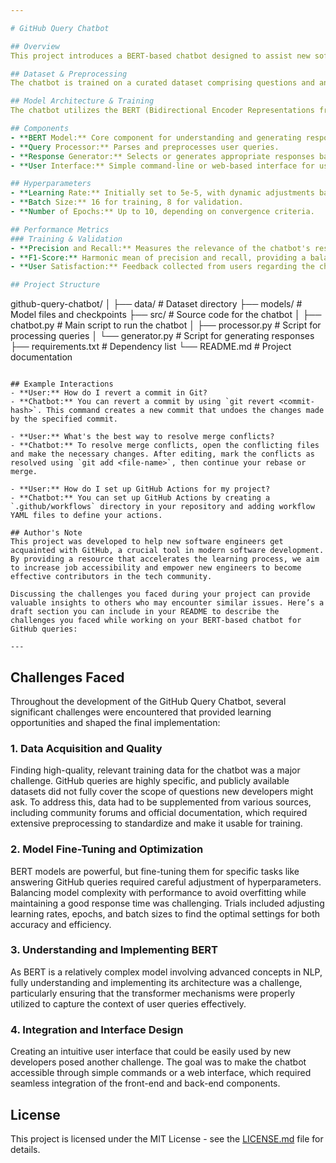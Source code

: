 ```yaml
---

# GitHub Query Chatbot

## Overview
This project introduces a BERT-based chatbot designed to assist new software engineers by answering queries related to Git and GitHub operations. By leveraging the transformer architecture, this chatbot provides insightful and accurate responses, thereby facilitating quicker learning and skill acquisition. This initiative aims to bridge the gap in accessing job opportunities for early-career software engineers by enhancing their proficiency with essential development tools.

## Dataset & Preprocessing
The chatbot is trained on a curated dataset comprising questions and answers about common Git and GitHub issues. This dataset includes a wide range of topics from basic repository setup and branch management to more complex issues like merge conflicts and GitHub Actions. The data is sourced from publicly available GitHub documentation and community Q&A forums to ensure a comprehensive coverage of topics. Prior to training, the data undergoes preprocessing steps such as tokenization, normalization, and encoding to fit the model's input requirements.

## Model Architecture & Training
The chatbot utilizes the BERT (Bidirectional Encoder Representations from Transformers) model architecture, which allows it to understand the context of a query better than traditional models. Training involves fine-tuning the pre-trained BERT model on our specific dataset, using a sequence classification head to predict the most appropriate responses based on user inputs.

## Components
- **BERT Model:** Core component for understanding and generating responses.
- **Query Processor:** Parses and preprocesses user queries.
- **Response Generator:** Selects or generates appropriate responses based on the model's predictions.
- **User Interface:** Simple command-line or web-based interface for users to interact with the chatbot.

## Hyperparameters
- **Learning Rate:** Initially set to 5e-5, with dynamic adjustments based on validation loss.
- **Batch Size:** 16 for training, 8 for validation.
- **Number of Epochs:** Up to 10, depending on convergence criteria.

## Performance Metrics
### Training & Validation
- **Precision and Recall:** Measures the relevance of the chatbot's responses to the queries.
- **F1-Score:** Harmonic mean of precision and recall, providing a balance between the two.
- **User Satisfaction:** Feedback collected from users regarding the chatbot's effectiveness and usability.

## Project Structure
```
github-query-chatbot/
│
├── data/                   # Dataset directory
├── models/                 # Model files and checkpoints
├── src/                    # Source code for the chatbot
│   ├── chatbot.py          # Main script to run the chatbot
│   ├── processor.py        # Script for processing queries
│   └── generator.py        # Script for generating responses
├── requirements.txt        # Dependency list
└── README.md               # Project documentation
```

## Example Interactions
- **User:** How do I revert a commit in Git?
- **Chatbot:** You can revert a commit by using `git revert <commit-hash>`. This command creates a new commit that undoes the changes made by the specified commit.

- **User:** What's the best way to resolve merge conflicts?
- **Chatbot:** To resolve merge conflicts, open the conflicting files and make the necessary changes. After editing, mark the conflicts as resolved using `git add <file-name>`, then continue your rebase or merge.

- **User:** How do I set up GitHub Actions for my project?
- **Chatbot:** You can set up GitHub Actions by creating a `.github/workflows` directory in your repository and adding workflow YAML files to define your actions.

## Author's Note
This project was developed to help new software engineers get acquainted with GitHub, a crucial tool in modern software development. By providing a resource that accelerates the learning process, we aim to increase job accessibility and empower new engineers to become effective contributors in the tech community.

Discussing the challenges you faced during your project can provide valuable insights to others who may encounter similar issues. Here’s a draft section you can include in your README to describe the challenges you faced while working on your BERT-based chatbot for GitHub queries:

---
```


## Challenges Faced

Throughout the development of the GitHub Query Chatbot, several significant challenges were encountered that provided learning opportunities and shaped the final implementation:

### 1. **Data Acquisition and Quality**
Finding high-quality, relevant training data for the chatbot was a major challenge. GitHub queries are highly specific, and publicly available datasets did not fully cover the scope of questions new developers might ask. To address this, data had to be supplemented from various sources, including community forums and official documentation, which required extensive preprocessing to standardize and make it usable for training.

### 2. **Model Fine-Tuning and Optimization**
BERT models are powerful, but fine-tuning them for specific tasks like answering GitHub queries required careful adjustment of hyperparameters. Balancing model complexity with performance to avoid overfitting while maintaining a good response time was challenging. Trials included adjusting learning rates, epochs, and batch sizes to find the optimal settings for both accuracy and efficiency.

### 3. **Understanding and Implementing BERT**
As BERT is a relatively complex model involving advanced concepts in NLP, fully understanding and implementing its architecture was a challenge, particularly ensuring that the transformer mechanisms were properly utilized to capture the context of user queries effectively.

### 4. **Integration and Interface Design**
Creating an intuitive user interface that could be easily used by new developers posed another challenge. The goal was to make the chatbot accessible through simple commands or a web interface, which required seamless integration of the front-end and back-end components.


## License
This project is licensed under the MIT License - see the [LICENSE.md](LICENSE.md) file for details.
